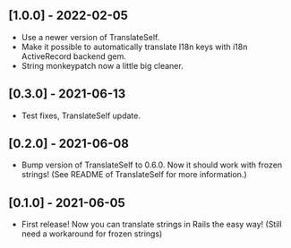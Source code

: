 ## [1.0.0] - 2022-02-05
- Use a newer version of TranslateSelf. 
- Make it possible to automatically translate I18n keys with i18n ActiveRecord backend gem. 
- String monkeypatch now a little big cleaner. 
## [0.3.0] - 2021-06-13

- Test fixes, TranslateSelf update. 

## [0.2.0] - 2021-06-08

- Bump version of TranslateSelf to 0.6.0. Now it should work with frozen strings! (See README of TranslateSelf for more information.)

## [0.1.0] - 2021-06-05

- First release! Now you can translate strings in Rails the easy way! (Still need a workaround for frozen strings)